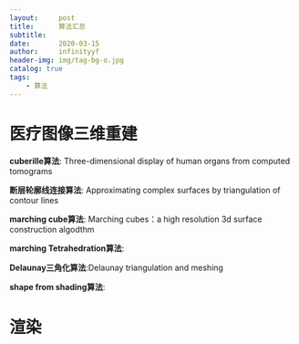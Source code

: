 ```yaml
---
layout:     post
title:      算法汇总
subtitle:   
date:       2020-03-15
author:     infinityyf
header-img: img/tag-bg-o.jpg
catalog: true
tags:
    - 算法
---  
```


# 医疗图像三维重建

**cuberille算法**: Three-dimensional display of human organs from computed tomograms

**断层轮廓线连接算法**: Approximating complex surfaces by triangulation of contour lines

**marching cube算法**: Marching cubes：a high resolution 3d surface construction algodthm

**marching Tetrahedration算法**:

**Delaunay三角化算法**:Delaunay triangulation and meshing

**shape from shading算法**:

# 渲染

